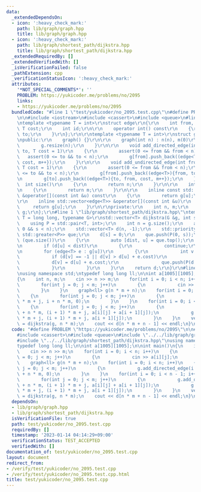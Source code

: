 ```yaml
---
data:
  _extendedDependsOn:
  - icon: ':heavy_check_mark:'
    path: lib/graph/graph.hpp
    title: lib/graph/graph.hpp
  - icon: ':heavy_check_mark:'
    path: lib/graph/shortest_path/dijkstra.hpp
    title: lib/graph/shortest_path/dijkstra.hpp
  _extendedRequiredBy: []
  _extendedVerifiedWith: []
  _isVerificationFailed: false
  _pathExtension: cpp
  _verificationStatusIcon: ':heavy_check_mark:'
  attributes:
    '*NOT_SPECIAL_COMMENTS*': ''
    PROBLEM: https://yukicoder.me/problems/no/2095
    links:
    - https://yukicoder.me/problems/no/2095
  bundledCode: "#line 1 \"test/yukicoder/no_2095.test.cpp\"\n#define PROBLEM \"https://yukicoder.me/problems/no/2095\"\
    \n\n#include <iostream>\n#include <cassert>\n#include <queue>\n#line 1 \"lib/graph/graph.hpp\"\
    \ntemplate <typename T = int>\r\nstruct edge\r\n{\r\n    int from, to;\r\n   \
    \ T cost;\r\n    int id;\r\n\r\n    operator int() const\r\n    {\r\n        return\
    \ to;\r\n    }\r\n};\r\n\r\ntemplate <typename T = int>\r\nstruct graph\r\n{\r\
    \npublic:\r\n    graph() {}\r\n\r\n    graph(int n) : n(n), m(0)\r\n    {\r\n\
    \        g.resize(n);\r\n    }\r\n\r\n    void add_directed_edge(int from, int\
    \ to, T cost = 1)\r\n    {\r\n        assert(0 <= from && from < n);\r\n     \
    \   assert(0 <= to && to < n);\r\n        g[from].push_back((edge<T>){from, to,\
    \ cost, m++});\r\n    }\r\n\r\n    void add_undirected_edge(int from, int to,\
    \ T cost = 1)\r\n    {\r\n        assert(0 <= from && from < n);\r\n        assert(0\
    \ <= to && to < n);\r\n        g[from].push_back((edge<T>){from, to, cost, m});\r\
    \n        g[to].push_back((edge<T>){to, from, cost, m++});\r\n    }\r\n\r\n  \
    \  int size()\r\n    {\r\n        return n;\r\n    }\r\n\r\n    int edge_size()\r\
    \n    {\r\n        return m;\r\n    }\r\n\r\n    inline const std::vector<edge<T>>\
    \ &operator[](const int &u) const\r\n    {\r\n        return g[u];\r\n    }\r\n\
    \r\n    inline std::vector<edge<T>> &operator[](const int &u)\r\n    {\r\n   \
    \     return g[u];\r\n    }\r\n\r\nprivate:\r\n    int n, m;\r\n    std::vector<std::vector<edge<T>>>\
    \ g;\r\n};\r\n#line 1 \"lib/graph/shortest_path/dijkstra.hpp\"\ntemplate <typename\
    \ T = long long, typename G>\r\nstd::vector<T> dijkstra(G &g, int s)\r\n{\r\n\
    \    using P = std::pair<T, int>;\r\n    int n = g.size();\r\n    assert(s >=\
    \ 0 && s < n);\r\n    std::vector<T> d(n, -1);\r\n    std::priority_queue<P, std::vector<P>,\
    \ std::greater<P>> que;\r\n    d[s] = 0;\r\n    que.push(P(0, s));\r\n    while\
    \ (que.size())\r\n    {\r\n        auto [dist, u] = que.top();\r\n        que.pop();\r\
    \n        if (d[u] < dist)\r\n        {\r\n            continue;\r\n        }\r\
    \n        for (edge<T> e : g[u])\r\n        {\r\n            int v = e.to;\r\n\
    \            if (d[v] == -1 || d[v] > d[u] + e.cost)\r\n            {\r\n    \
    \            d[v] = d[u] + e.cost;\r\n                que.push(P(d[v], v));\r\n\
    \            }\r\n        }\r\n    }\r\n    return d;\r\n}\r\n#line 8 \"test/yukicoder/no_2095.test.cpp\"\
    \nusing namespace std;\ntypedef long long ll;\n\nint a[1005][1005];\n\nint main()\n\
    {\n    int n, m;\n    cin >> n >> m;\n    for(int i = 0; i < n; i++)\n    {\n\
    \        for(int j = 0; j < m; j++)\n        {\n            cin >> a[i][j];\n\
    \        }\n    }\n    graph<ll> g(n * m + n);\n    for(int i = 0; i < n; i++)\n\
    \    {\n        for(int j = 0; j < m; j++)\n        {\n            g.add_directed_edge(i\
    \ * m + j, i + n * m, 0);\n        }\n    }\n    for(int i = 0; i < n - 1; i++)\n\
    \    {\n        for(int j = 0; j < m; j++)\n        {\n            g.add_directed_edge(i\
    \ + n * m, (i + 1) * m + j, a[i][j] + a[i + 1][j]);\n            g.add_directed_edge(i\
    \ * m + j, (i + 1) * m + j, a[i + 1][j]);\n        }\n    }\n    vector<ll> d\
    \ = dijkstra(g, n * m);\n    cout << d[n * m + n - 1] << endl;\n}\n"
  code: "#define PROBLEM \"https://yukicoder.me/problems/no/2095\"\n\n#include <iostream>\n\
    #include <cassert>\n#include <queue>\n#include \"../../lib/graph/graph.hpp\"\n\
    #include \"../../lib/graph/shortest_path/dijkstra.hpp\"\nusing namespace std;\n\
    typedef long long ll;\n\nint a[1005][1005];\n\nint main()\n{\n    int n, m;\n\
    \    cin >> n >> m;\n    for(int i = 0; i < n; i++)\n    {\n        for(int j\
    \ = 0; j < m; j++)\n        {\n            cin >> a[i][j];\n        }\n    }\n\
    \    graph<ll> g(n * m + n);\n    for(int i = 0; i < n; i++)\n    {\n        for(int\
    \ j = 0; j < m; j++)\n        {\n            g.add_directed_edge(i * m + j, i\
    \ + n * m, 0);\n        }\n    }\n    for(int i = 0; i < n - 1; i++)\n    {\n\
    \        for(int j = 0; j < m; j++)\n        {\n            g.add_directed_edge(i\
    \ + n * m, (i + 1) * m + j, a[i][j] + a[i + 1][j]);\n            g.add_directed_edge(i\
    \ * m + j, (i + 1) * m + j, a[i + 1][j]);\n        }\n    }\n    vector<ll> d\
    \ = dijkstra(g, n * m);\n    cout << d[n * m + n - 1] << endl;\n}\n"
  dependsOn:
  - lib/graph/graph.hpp
  - lib/graph/shortest_path/dijkstra.hpp
  isVerificationFile: true
  path: test/yukicoder/no_2095.test.cpp
  requiredBy: []
  timestamp: '2023-01-14 04:14:29+09:00'
  verificationStatus: TEST_ACCEPTED
  verifiedWith: []
documentation_of: test/yukicoder/no_2095.test.cpp
layout: document
redirect_from:
- /verify/test/yukicoder/no_2095.test.cpp
- /verify/test/yukicoder/no_2095.test.cpp.html
title: test/yukicoder/no_2095.test.cpp
---
```

